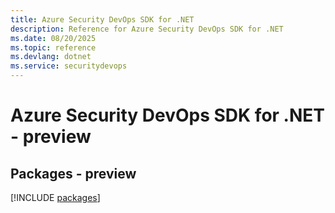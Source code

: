 ```yaml
---
title: Azure Security DevOps SDK for .NET
description: Reference for Azure Security DevOps SDK for .NET
ms.date: 08/20/2025
ms.topic: reference
ms.devlang: dotnet
ms.service: securitydevops
---
```

# Azure Security DevOps SDK for .NET - preview
## Packages - preview
[!INCLUDE [packages](security-devops-index.md)]